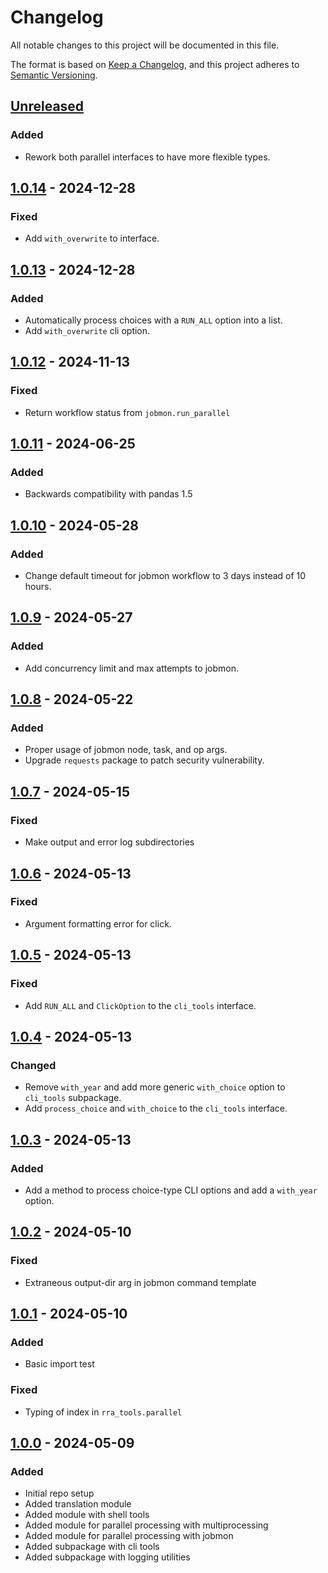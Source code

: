 # Changelog
All notable changes to this project will be documented in this file.

The format is based on [Keep a Changelog](https://keepachangelog.com/en/1.0.0/), and this project adheres to [Semantic Versioning](https://semver.org/spec/v2.0.0.html).

## [Unreleased]
### Added
- Rework both parallel interfaces to have more flexible types.

## [1.0.14] - 2024-12-28
### Fixed
- Add `with_overwrite` to interface.

## [1.0.13] - 2024-12-28
### Added
- Automatically process choices with a `RUN_ALL` option into a list.
- Add `with_overwrite` cli option.

## [1.0.12] - 2024-11-13
### Fixed
- Return workflow status from `jobmon.run_parallel`

## [1.0.11] - 2024-06-25
### Added
- Backwards compatibility with pandas 1.5

## [1.0.10] - 2024-05-28
### Added
- Change default timeout for jobmon workflow to 3 days instead of 10 hours.

## [1.0.9] - 2024-05-27
### Added
- Add concurrency limit and max attempts to jobmon.

## [1.0.8] - 2024-05-22
### Added
- Proper usage of jobmon node, task, and op args.
- Upgrade `requests` package to patch security vulnerability.

## [1.0.7] - 2024-05-15
### Fixed
- Make output and error log subdirectories

## [1.0.6] - 2024-05-13
### Fixed
- Argument formatting error for click.

## [1.0.5] - 2024-05-13
### Fixed
- Add `RUN_ALL` and `ClickOption` to the `cli_tools` interface.

## [1.0.4] - 2024-05-13
### Changed
- Remove `with_year` and add more generic `with_choice` option to `cli_tools` subpackage.
- Add `process_choice` and `with_choice` to the `cli_tools` interface.

## [1.0.3] - 2024-05-13
### Added
- Add a method to process choice-type CLI options and add a `with_year` option.

## [1.0.2] - 2024-05-10
### Fixed
- Extraneous output-dir arg in jobmon command template

## [1.0.1] - 2024-05-10
### Added
- Basic import test

### Fixed
- Typing of index in `rra_tools.parallel`

## [1.0.0] - 2024-05-09
### Added
- Initial repo setup
- Added translation module
- Added module with shell tools
- Added module for parallel processing with multiprocessing
- Added module for parallel processing with jobmon
- Added subpackage with cli tools
- Added subpackage with logging utilities

[Unreleased]: https://github.com/ihmeuw/rra-tools/compare/1.0.14...master
[1.0.14]: https://github.com/ihmeuw/rra-tools/compare/1.0.13...1.0.14
[1.0.13]: https://github.com/ihmeuw/rra-tools/compare/1.0.12...1.0.13
[1.0.12]: https://github.com/ihmeuw/rra-tools/compare/1.0.11...1.0.12
[1.0.11]: https://github.com/ihmeuw/rra-tools/compare/1.0.10...1.0.11
[1.0.10]: https://github.com/ihmeuw/rra-tools/compare/1.0.9...1.0.10
[1.0.9]: https://github.com/ihmeuw/rra-tools/compare/1.0.8...1.0.9
[1.0.8]: https://github.com/ihmeuw/rra-tools/compare/1.0.7...1.0.8
[1.0.7]: https://github.com/ihmeuw/rra-tools/compare/1.0.6...1.0.7
[1.0.6]: https://github.com/ihmeuw/rra-tools/compare/1.0.5...1.0.6
[1.0.5]: https://github.com/ihmeuw/rra-tools/compare/1.0.4...1.0.5
[1.0.4]: https://github.com/ihmeuw/rra-tools/compare/1.0.3...1.0.4
[1.0.3]: https://github.com/ihmeuw/rra-tools/compare/1.0.2...1.0.3
[1.0.2]: https://github.com/ihmeuw/rra-tools/compare/1.0.1...1.0.2
[1.0.1]: https://github.com/ihmeuw/rra-tools/compare/1.0.0...1.0.1
[1.0.0]: https://github.com/ihmeuw/rra-tools/tree/1.0.0
